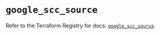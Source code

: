 # `google_scc_source`

Refer to the Terraform Registry for docs: [`google_scc_source`](https://registry.terraform.io/providers/hashicorp/google-beta/6.41.0/docs/resources/google_scc_source).
